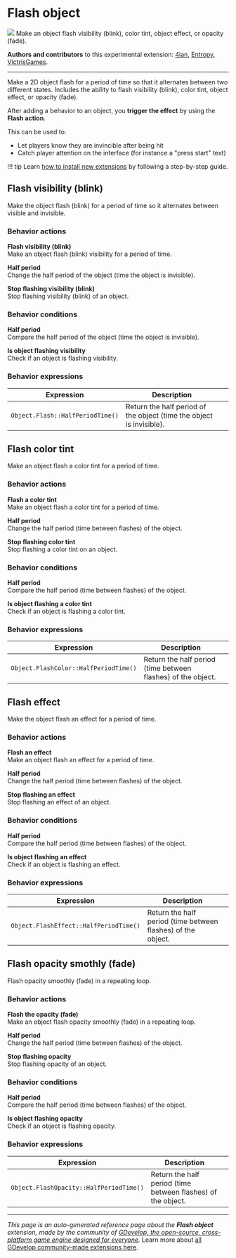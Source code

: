 # Flash object

<img src="https://resources.gdevelop-app.com/assets/Icons/flash-outline.svg" class="extension-icon"></img>
Make an object flash visibility (blink), color tint, object effect, or opacity (fade).

**Authors and contributors** to this experimental extension: [4ian](https://gd.games/4ian), [Entropy](https://gd.games/Entropy), [VictrisGames](https://gd.games/VictrisGames).

---

Make a 2D object flash for a period of time so that it alternates between two different states.
Includes the ability to flash visibility (blink), color tint, object effect, or opacity (fade).

After adding a behavior to an object, you **trigger the effect** by using the **Flash action**.

This can be used to:

- Let players know they are invincible after being hit
- Catch player attention on the interface (for instance a "press start" text)


!!! tip
    Learn [how to install new extensions](/gdevelop5/extensions/search) by following a step-by-step guide.



## Flash visibility (blink) 

Make the object flash (blink) for a period of time so it alternates between visible and invisible. 

### Behavior actions

**Flash visibility (blink)**  
Make an object flash (blink) visibility for a period of time.

**Half period**  
Change the half period of the object (time the object is invisible).

**Stop flashing visibility (blink)**  
Stop flashing visibility (blink) of an object.

### Behavior conditions

**Half period**  
Compare the half period of the object (time the object is invisible).

**Is object flashing visibility**  
Check if an object is flashing visibility.

### Behavior expressions

| Expression | Description |  |
|-----|-----|-----|
| `Object.Flash::HalfPeriodTime()` | Return the half period of the object (time the object is invisible). ||

## Flash color tint 

Make an object flash a color tint for a period of time. 

### Behavior actions

**Flash a color tint**  
Make an object flash a color tint for a period of time.

**Half period**  
Change the half period (time between flashes) of the object.

**Stop flashing color tint**  
Stop flashing a color tint on an object.

### Behavior conditions

**Half period**  
Compare the half period (time between flashes) of the object.

**Is object flashing a color tint**  
Check if an object is flashing a color tint.

### Behavior expressions

| Expression | Description |  |
|-----|-----|-----|
| `Object.FlashColor::HalfPeriodTime()` | Return the half period (time between flashes) of the object. ||

## Flash effect 

Make the object flash an effect for a period of time. 

### Behavior actions

**Flash an effect**  
Make an object flash an effect for a period of time.

**Half period**  
Change the half period (time between flashes) of the object.

**Stop flashing an effect**  
Stop flashing an effect of an object.

### Behavior conditions

**Half period**  
Compare the half period (time between flashes) of the object.

**Is object flashing an effect**  
Check if an object is flashing an effect.

### Behavior expressions

| Expression | Description |  |
|-----|-----|-----|
| `Object.FlashEffect::HalfPeriodTime()` | Return the half period (time between flashes) of the object. ||

## Flash opacity smothly (fade) 

Flash opacity smoothly (fade) in a repeating loop. 

### Behavior actions

**Flash the opacity (fade)**  
Make an object flash opacity smoothly (fade) in a repeating loop.

**Half period**  
Change the half period (time between flashes) of the object.

**Stop flashing opacity**  
Stop flashing opacity of an object.

### Behavior conditions

**Half period**  
Compare the half period (time between flashes) of the object.

**Is object flashing opacity**  
Check if an object is flashing opacity.

### Behavior expressions

| Expression | Description |  |
|-----|-----|-----|
| `Object.FlashOpacity::HalfPeriodTime()` | Return the half period (time between flashes) of the object. ||


---

*This page is an auto-generated reference page about the **Flash object** extension, made by the community of [GDevelop, the open-source, cross-platform game engine designed for everyone](https://gdevelop.io/).* Learn more about [all GDevelop community-made extensions here](/gdevelop5/extensions).